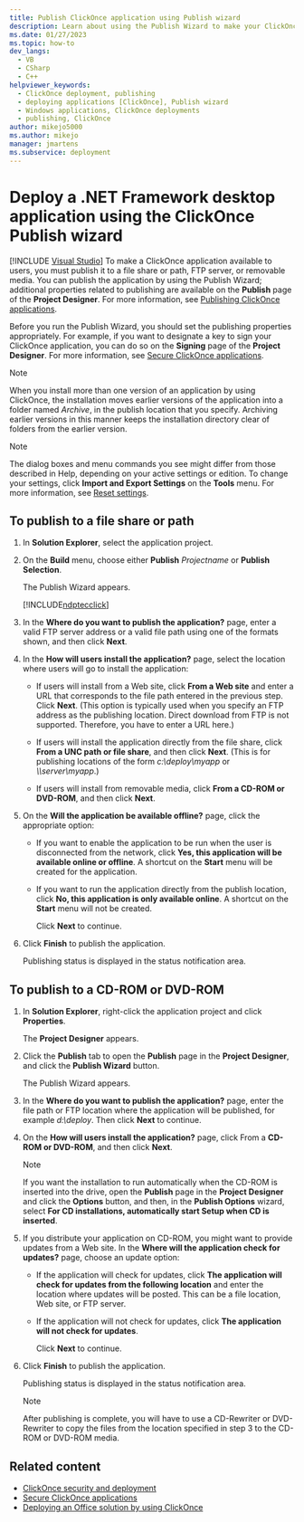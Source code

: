 ```yaml
---
title: Publish ClickOnce application using Publish wizard
description: Learn about using the Publish Wizard to make your ClickOnce application available to users, including which publishing properties to use.
ms.date: 01/27/2023
ms.topic: how-to
dev_langs: 
  - VB
  - CSharp
  - C++
helpviewer_keywords: 
  - ClickOnce deployment, publishing
  - deploying applications [ClickOnce], Publish wizard
  - Windows applications, ClickOnce deployments
  - publishing, ClickOnce
author: mikejo5000
ms.author: mikejo
manager: jmartens
ms.subservice: deployment
---
```

# Deploy a .NET Framework desktop application using the ClickOnce Publish wizard

 [!INCLUDE [Visual Studio](~/includes/applies-to-version/vs-windows-only.md)]
To make a ClickOnce application available to users, you must publish it to a file share or path, FTP server, or removable media. You can publish the application by using the Publish Wizard; additional properties related to publishing are available on the **Publish** page of the **Project Designer**. For more information, see [Publishing ClickOnce applications](../deployment/publishing-clickonce-applications.md).

Before you run the Publish Wizard, you should set the publishing properties appropriately. For example, if you want to designate a key to sign your ClickOnce application, you can do so on the **Signing** page of the **Project Designer**. For more information, see [Secure ClickOnce applications](../deployment/securing-clickonce-applications.md).

> [!NOTE]
> When you install more than one version of an application by using ClickOnce, the installation moves earlier versions of the application into a folder named *Archive*, in the publish location that you specify. Archiving earlier versions in this manner keeps the installation directory clear of folders from the earlier version.

> [!NOTE]
> The dialog boxes and menu commands you see might differ from those described in Help, depending on your active settings or edition. To change your settings, click **Import and Export Settings** on the **Tools** menu. For more information, see [Reset settings](../ide/environment-settings.md#reset-settings).

## To publish to a file share or path

1. In **Solution Explorer**, select the application project.

2. On the **Build** menu, choose either **Publish** *Projectname* or **Publish Selection**.

    The Publish Wizard appears.

    [!INCLUDE[ndptecclick](../deployment/includes/dotnet-publish-tool.md)]

3. In the **Where do you want to publish the application?** page, enter a valid FTP server address or a valid file path using one of the formats shown, and then click **Next**.

4. In the **How will users install the application?** page, select the location where users will go to install the application:

   - If users will install from a Web site, click **From a Web site** and enter a URL that corresponds to the file path entered in the previous step. Click **Next**. (This option is typically used when you specify an FTP address as the publishing location. Direct download from FTP is not supported. Therefore, you have to enter a URL here.)

   - If users will install the application directly from the file share, click **From a UNC path or file share**, and then click **Next**. (This is for publishing locations of the form *c:\deploy\myapp* or *\\\server\myapp*.)

   - If users will install from removable media, click **From a CD-ROM or DVD-ROM**, and then click **Next**.

5. On the **Will the application be available offline?** page, click the appropriate option:

   - If you want to enable the application to be run when the user is disconnected from the network, click **Yes, this application will be available online or offline**. A shortcut on the **Start** menu will be created for the application.

   - If you want to run the application directly from the publish location, click **No, this application is only available online**. A shortcut on the **Start** menu will not be created.

     Click **Next** to continue.

6. Click **Finish** to publish the application.

    Publishing status is displayed in the status notification area.

## To publish to a CD-ROM or DVD-ROM

1. In **Solution Explorer**, right-click the application project and click **Properties**.

    The **Project Designer** appears.

2. Click the **Publish** tab to open the **Publish** page in the **Project Designer**, and click the **Publish Wizard** button.

    The Publish Wizard appears.

3. In the **Where do you want to publish the application?** page, enter the file path or FTP location where the application will be published, for example *d:\deploy*. Then click **Next** to continue.

4. On the **How will users install the application?** page, click From a **CD-ROM or DVD-ROM**, and then click **Next**.

   > [!NOTE]
   > If you want the installation to run automatically when the CD-ROM is inserted into the drive, open the **Publish** page in the **Project Designer** and click the **Options** button, and then, in the **Publish Options** wizard, select **For CD installations, automatically start Setup when CD is inserted**.

5. If you distribute your application on CD-ROM, you might want to provide updates from a Web site. In the **Where will the application check for updates?** page, choose an update option:

   - If the application will check for updates, click **The application will check for updates from the following location** and enter the location where updates will be posted. This can be a file location, Web site, or FTP server.

   - If the application will not check for updates, click **The application will not check for updates**.

     Click **Next** to continue.

6. Click **Finish** to publish the application.

    Publishing status is displayed in the status notification area.

   > [!NOTE]
   > After publishing is complete, you will have to use a CD-Rewriter or DVD-Rewriter to copy the files from the location specified in step 3 to the CD-ROM or DVD-ROM media.

## Related content

- [ClickOnce security and deployment](../deployment/clickonce-security-and-deployment.md)
- [Secure ClickOnce applications](../deployment/securing-clickonce-applications.md)
- [Deploying an Office solution by using ClickOnce](../vsto/deploying-an-office-solution-by-using-clickonce.md)